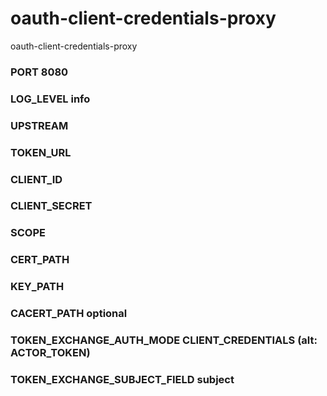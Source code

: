 # oauth-client-credentials-proxy
oauth-client-credentials-proxy

### PORT 8080
### LOG_LEVEL info
### UPSTREAM
### TOKEN_URL
### CLIENT_ID
### CLIENT_SECRET
### SCOPE
### CERT_PATH
### KEY_PATH
### CACERT_PATH optional
### TOKEN_EXCHANGE_AUTH_MODE CLIENT_CREDENTIALS (alt: ACTOR_TOKEN)
### TOKEN_EXCHANGE_SUBJECT_FIELD subject
